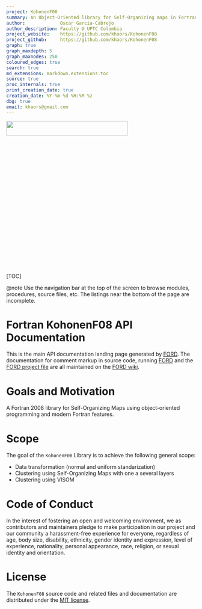 ```yaml
---
project: KohonenF08
summary: An Object-Oriented library for Self-Organizing maps in Fortran2008. This library provides the classes and associated methods for most of the operations required in the definition of procedures for the definition, training and use of SOM.
author:             Oscar Garcia-Cabrejo
author_description: Faculty @ UPTC Colombia
project_website:    https://github.com/khaors/KohonenF08
project_github:     https://github.com/khaors/KohonenF08
graph: true
graph_maxdepth: 5
graph_maxnodes: 250
coloured_edges: true
search: true
md_extensions: markdown.extensions.toc
source: true
proc_internals: true
print_creation_date: true
creation_date: %Y-%m-%d %H:%M %z
dbg: true
email: khaors@gmail.com
---
```

<img src="../media/logo.svg" width=80% height=10%>

[TOC]

@note
Use the navigation bar at the top of the screen to browse modules, procedures, source files, etc.
The listings near the bottom of the page are incomplete.


Fortran KohonenF08 API Documentation
================================

This is the main API documentation landing page generated by [FORD].
The documentation for comment markup in source code, running [FORD] and the [FORD project file] are all maintained on the [FORD wiki].

[FORD]: https://github.com/Fortran-FOSS-Programmers/ford#readme
[FORD wiki]: https://github.com/Fortran-FOSS-Programmers/ford/wiki
[FORD project file]: https://github.com/fortran-lang/stdlib/blob/HEAD/API-doc-FORD-file.md


Goals and Motivation
====================

A Fortran 2008 library for Self-Organizing Maps using object-oriented programming and modern Fortran features.

Scope
=====

The goal of the `KohonenF08` Library is to achieve the following general scope:

* Data transformation (normal and uniform standarization)
* Clustering using Self-Organizing Maps with one a several layers
* Clustering using VISOM

Code of Conduct
===============

In the interest of fostering an open and welcoming environment, we as contributors and maintainers pledge to make participation in our project and our community a harassment-free experience for everyone, regardless of age, body size, disability, ethnicity, gender identity and expression, level of experience, nationality, personal appearance, race, religion, or sexual identity and orientation.

License
=======

The `KohonenF08` source code and related files and documentation are distributed under the [MIT license](page/License.html).






